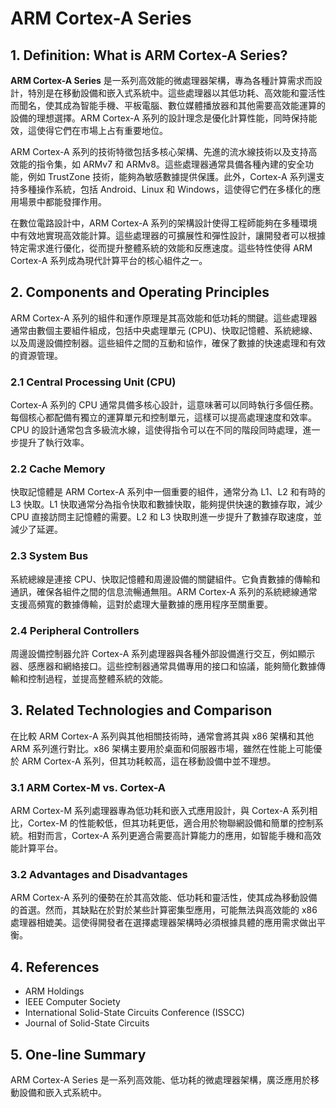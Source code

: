 # ARM Cortex-A Series

## 1. Definition: What is **ARM Cortex-A Series**?
**ARM Cortex-A Series** 是一系列高效能的微處理器架構，專為各種計算需求而設計，特別是在移動設備和嵌入式系統中。這些處理器以其低功耗、高效能和靈活性而聞名，使其成為智能手機、平板電腦、數位媒體播放器和其他需要高效能運算的設備的理想選擇。ARM Cortex-A 系列的設計理念是優化計算性能，同時保持能效，這使得它們在市場上占有重要地位。

ARM Cortex-A 系列的技術特徵包括多核心架構、先進的流水線技術以及支持高效能的指令集，如 ARMv7 和 ARMv8。這些處理器通常具備各種內建的安全功能，例如 TrustZone 技術，能夠為敏感數據提供保護。此外，Cortex-A 系列還支持多種操作系統，包括 Android、Linux 和 Windows，這使得它們在多樣化的應用場景中都能發揮作用。

在數位電路設計中，ARM Cortex-A 系列的架構設計使得工程師能夠在多種環境中有效地實現高效能計算。這些處理器的可擴展性和彈性設計，讓開發者可以根據特定需求進行優化，從而提升整體系統的效能和反應速度。這些特性使得 ARM Cortex-A 系列成為現代計算平台的核心組件之一。

## 2. Components and Operating Principles
ARM Cortex-A 系列的組件和運作原理是其高效能和低功耗的關鍵。這些處理器通常由數個主要組件組成，包括中央處理單元 (CPU)、快取記憶體、系統總線、以及周邊設備控制器。這些組件之間的互動和協作，確保了數據的快速處理和有效的資源管理。

### 2.1 Central Processing Unit (CPU)
Cortex-A 系列的 CPU 通常具備多核心設計，這意味著可以同時執行多個任務。每個核心都配備有獨立的運算單元和控制單元，這樣可以提高處理速度和效率。CPU 的設計通常包含多級流水線，這使得指令可以在不同的階段同時處理，進一步提升了執行效率。

### 2.2 Cache Memory
快取記憶體是 ARM Cortex-A 系列中一個重要的組件，通常分為 L1、L2 和有時的 L3 快取。L1 快取通常分為指令快取和數據快取，能夠提供快速的數據存取，減少 CPU 直接訪問主記憶體的需要。L2 和 L3 快取則進一步提升了數據存取速度，並減少了延遲。

### 2.3 System Bus
系統總線是連接 CPU、快取記憶體和周邊設備的關鍵組件。它負責數據的傳輸和通訊，確保各組件之間的信息流暢通無阻。ARM Cortex-A 系列的系統總線通常支援高頻寬的數據傳輸，這對於處理大量數據的應用程序至關重要。

### 2.4 Peripheral Controllers
周邊設備控制器允許 Cortex-A 系列處理器與各種外部設備進行交互，例如顯示器、感應器和網絡接口。這些控制器通常具備專用的接口和協議，能夠簡化數據傳輸和控制過程，並提高整體系統的效能。

## 3. Related Technologies and Comparison
在比較 ARM Cortex-A 系列與其他相關技術時，通常會將其與 x86 架構和其他 ARM 系列進行對比。x86 架構主要用於桌面和伺服器市場，雖然在性能上可能優於 ARM Cortex-A 系列，但其功耗較高，這在移動設備中並不理想。

### 3.1 ARM Cortex-M vs. Cortex-A
ARM Cortex-M 系列處理器專為低功耗和嵌入式應用設計，與 Cortex-A 系列相比，Cortex-M 的性能較低，但其功耗更低，適合用於物聯網設備和簡單的控制系統。相對而言，Cortex-A 系列更適合需要高計算能力的應用，如智能手機和高效能計算平台。

### 3.2 Advantages and Disadvantages
ARM Cortex-A 系列的優勢在於其高效能、低功耗和靈活性，使其成為移動設備的首選。然而，其缺點在於對於某些計算密集型應用，可能無法與高效能的 x86 處理器相媲美。這使得開發者在選擇處理器架構時必須根據具體的應用需求做出平衡。

## 4. References
- ARM Holdings
- IEEE Computer Society
- International Solid-State Circuits Conference (ISSCC)
- Journal of Solid-State Circuits

## 5. One-line Summary
ARM Cortex-A Series 是一系列高效能、低功耗的微處理器架構，廣泛應用於移動設備和嵌入式系統中。